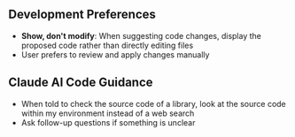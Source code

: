## Development Preferences

- **Show, don't modify**: When suggesting code changes, display the proposed code rather than directly editing files
- User prefers to review and apply changes manually

## Claude AI Code Guidance

- When told to check the source code of a library, look at the source code within my environment instead of a web search
- Ask follow-up questions if something is unclear
